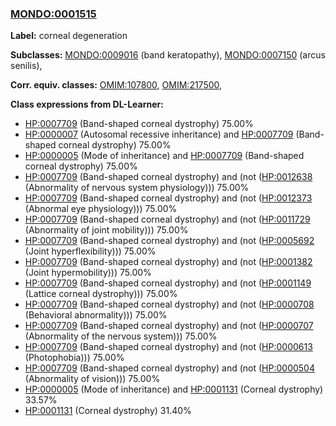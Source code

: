 
### [MONDO:0001515](http://purl.obolibrary.org/obo/MONDO_0001515)
**Label:** corneal degeneration

**Subclasses:** [MONDO:0009016](http://purl.obolibrary.org/obo/MONDO_0009016) (band keratopathy), [MONDO:0007150](http://purl.obolibrary.org/obo/MONDO_0007150) (arcus senilis), 

**Corr. equiv. classes:** [OMIM:107800](http://purl.obolibrary.org/obo/OMIM_107800), [OMIM:217500](http://purl.obolibrary.org/obo/OMIM_217500), 

**Class expressions from DL-Learner:**

- [HP:0007709](http://purl.obolibrary.org/obo/HP_0007709) (Band-shaped corneal dystrophy) 75.00%
- [HP:0000007](http://purl.obolibrary.org/obo/HP_0000007) (Autosomal recessive inheritance) and [HP:0007709](http://purl.obolibrary.org/obo/HP_0007709) (Band-shaped corneal dystrophy) 75.00%
- [HP:0000005](http://purl.obolibrary.org/obo/HP_0000005) (Mode of inheritance) and [HP:0007709](http://purl.obolibrary.org/obo/HP_0007709) (Band-shaped corneal dystrophy) 75.00%
- [HP:0007709](http://purl.obolibrary.org/obo/HP_0007709) (Band-shaped corneal dystrophy) and (not ([HP:0012638](http://purl.obolibrary.org/obo/HP_0012638) (Abnormality of nervous system physiology))) 75.00%
- [HP:0007709](http://purl.obolibrary.org/obo/HP_0007709) (Band-shaped corneal dystrophy) and (not ([HP:0012373](http://purl.obolibrary.org/obo/HP_0012373) (Abnormal eye physiology))) 75.00%
- [HP:0007709](http://purl.obolibrary.org/obo/HP_0007709) (Band-shaped corneal dystrophy) and (not ([HP:0011729](http://purl.obolibrary.org/obo/HP_0011729) (Abnormality of joint mobility))) 75.00%
- [HP:0007709](http://purl.obolibrary.org/obo/HP_0007709) (Band-shaped corneal dystrophy) and (not ([HP:0005692](http://purl.obolibrary.org/obo/HP_0005692) (Joint hyperflexibility))) 75.00%
- [HP:0007709](http://purl.obolibrary.org/obo/HP_0007709) (Band-shaped corneal dystrophy) and (not ([HP:0001382](http://purl.obolibrary.org/obo/HP_0001382) (Joint hypermobility))) 75.00%
- [HP:0007709](http://purl.obolibrary.org/obo/HP_0007709) (Band-shaped corneal dystrophy) and (not ([HP:0001149](http://purl.obolibrary.org/obo/HP_0001149) (Lattice corneal dystrophy))) 75.00%
- [HP:0007709](http://purl.obolibrary.org/obo/HP_0007709) (Band-shaped corneal dystrophy) and (not ([HP:0000708](http://purl.obolibrary.org/obo/HP_0000708) (Behavioral abnormality))) 75.00%
- [HP:0007709](http://purl.obolibrary.org/obo/HP_0007709) (Band-shaped corneal dystrophy) and (not ([HP:0000707](http://purl.obolibrary.org/obo/HP_0000707) (Abnormality of the nervous system))) 75.00%
- [HP:0007709](http://purl.obolibrary.org/obo/HP_0007709) (Band-shaped corneal dystrophy) and (not ([HP:0000613](http://purl.obolibrary.org/obo/HP_0000613) (Photophobia))) 75.00%
- [HP:0007709](http://purl.obolibrary.org/obo/HP_0007709) (Band-shaped corneal dystrophy) and (not ([HP:0000504](http://purl.obolibrary.org/obo/HP_0000504) (Abnormality of vision))) 75.00%
- [HP:0000005](http://purl.obolibrary.org/obo/HP_0000005) (Mode of inheritance) and [HP:0001131](http://purl.obolibrary.org/obo/HP_0001131) (Corneal dystrophy) 33.57%
- [HP:0001131](http://purl.obolibrary.org/obo/HP_0001131) (Corneal dystrophy) 31.40%


